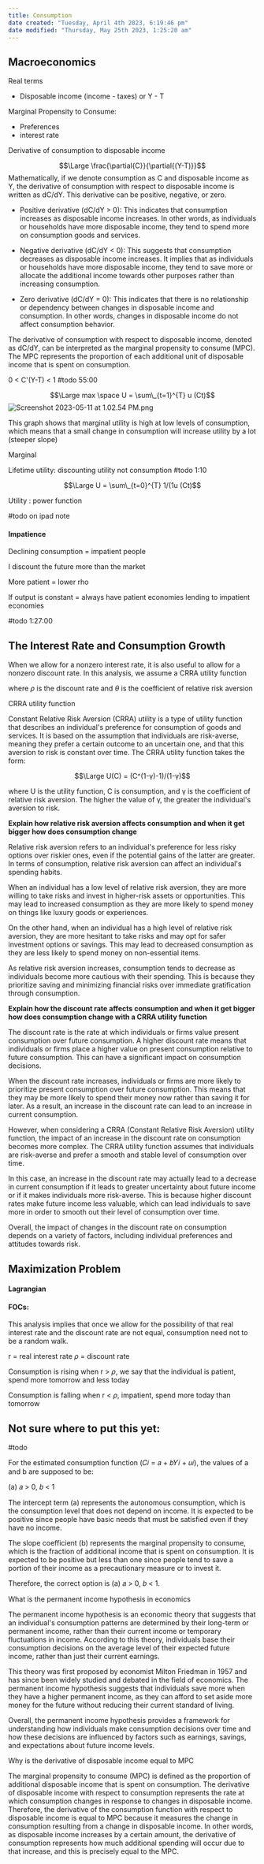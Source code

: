 ```yaml
---
title: Consumption
date created: "Tuesday, April 4th 2023, 6:19:46 pm"
date modified: "Thursday, May 25th 2023, 1:25:20 am"
---
```


## Macroeconomics

Real terms

* Disposable income (income - taxes) or Y - T

Marginal Propensity to Consume:

* Preferences
* interest rate

Derivative of consumption to disposable income

$$\Large \frac{\partial{C}}{\partial{(Y-T)}}$$
Mathematically, if we denote consumption as C and disposable income as Y, the derivative of consumption with respect to disposable income is written as dC/dY. This derivative can be positive, negative, or zero.

* Positive derivative (dC/dY > 0): This indicates that consumption increases as disposable income increases. In other words, as individuals or households have more disposable income, they tend to spend more on consumption goods and services.

* Negative derivative (dC/dY \< 0): This suggests that consumption decreases as disposable income increases. It implies that as individuals or households have more disposable income, they tend to save more or allocate the additional income towards other purposes rather than increasing consumption.

* Zero derivative (dC/dY = 0): This indicates that there is no relationship or dependency between changes in disposable income and consumption. In other words, changes in disposable income do not affect consumption behavior.

The derivative of consumption with respect to disposable income, denoted as dC/dY, can be interpreted as the marginal propensity to consume (MPC). The MPC represents the proportion of each additional unit of disposable income that is spent on consumption.

0 \< C'(Y-T) \< 1 #todo 55:00

$$\Large max \space U = \sum\_{t=1}^{T} u (Ct)$$
![Screenshot 2023-05-11 at 1.02.54 PM.png](Image%20Bank/Screenshot%202023-05-11%20at%201.02.54%20PM.png)

This graph shows that marginal utility is high at low levels of consumption, which means that a small change in consumption will increase utility by a lot (steeper slope)

Marginal 

Lifetime utility: discounting utility not consumption #todo 1:10

$$\Large U = \sum\_{t=0}^{T} 1/(1u (Ct)$$

Utility : power function

\#todo on ipad note

#### Impatience

Declining consumption = impatient people

I discount the future more than the market

More patient = lower rho

If output is constant = always have patient economies lending to impatient economies

\#todo 1:27:00

## The Interest Rate and Consumption Growth

When we allow for a nonzero interest rate, it is also useful to allow for a nonzero discount rate. In this analysis, we assume a CRRA utility function

where $\rho$ is the discount rate and $\theta$ is the coefficient of relative risk aversion

CRRA utility function

Constant Relative Risk Aversion (CRRA) utility is a type of utility function that describes an individual's preference for consumption of goods and services. It is based on the assumption that individuals are risk-averse, meaning they prefer a certain outcome to an uncertain one, and that this aversion to risk is constant over time. The CRRA utility function takes the form:

$$\Large U(C) = (C^(1-γ)-1)/(1-γ)$$

where U is the utility function, C is consumption, and γ is the coefficient of relative risk aversion. The higher the value of γ, the greater the individual's aversion to risk.

**Explain how relative risk aversion affects consumption and when it get bigger how does consumption change**

Relative risk aversion refers to an individual's preference for less risky options over riskier ones, even if the potential gains of the latter are greater. In terms of consumption, relative risk aversion can affect an individual's spending habits.

When an individual has a low level of relative risk aversion, they are more willing to take risks and invest in higher-risk assets or opportunities. This may lead to increased consumption as they are more likely to spend money on things like luxury goods or experiences.

On the other hand, when an individual has a high level of relative risk aversion, they are more hesitant to take risks and may opt for safer investment options or savings. This may lead to decreased consumption as they are less likely to spend money on non-essential items.

As relative risk aversion increases, consumption tends to decrease as individuals become more cautious with their spending. This is because they prioritize saving and minimizing financial risks over immediate gratification through consumption.

**Explain how the discount rate affects consumption and when it get bigger how does consumption change with a CRRA utility function**

The discount rate is the rate at which individuals or firms value present consumption over future consumption. A higher discount rate means that individuals or firms place a higher value on present consumption relative to future consumption. This can have a significant impact on consumption decisions.

When the discount rate increases, individuals or firms are more likely to prioritize present consumption over future consumption. This means that they may be more likely to spend their money now rather than saving it for later. As a result, an increase in the discount rate can lead to an increase in current consumption.

However, when considering a CRRA (Constant Relative Risk Aversion) utility function, the impact of an increase in the discount rate on consumption becomes more complex. The CRRA utility function assumes that individuals are risk-averse and prefer a smooth and stable level of consumption over time.

In this case, an increase in the discount rate may actually lead to a decrease in current consumption if it leads to greater uncertainty about future income or if it makes individuals more risk-averse. This is because higher discount rates make future income less valuable, which can lead individuals to save more in order to smooth out their level of consumption over time.

Overall, the impact of changes in the discount rate on consumption depends on a variety of factors, including individual preferences and attitudes towards risk.

## Maximization Problem

#### Lagrangian

#### FOCs:

This analysis implies that once we allow for the possibility of that real interest rate and the discount rate are not equal, consumption need not to be a random walk.

r = real interest rate
$\rho$ = discount rate

Consumption is rising when r > $\rho$, we say that the individual is patient, spend more tomorrow and less today

Consumption is falling when r \< $\rho$, impatient, spend more today than tomorrow

## Not sure where to put this yet:

\#todo 

For the estimated consumption function (𝐶𝑖 = 𝑎 + 𝑏𝑌𝑖 + 𝑢𝑖), the values of a and b are supposed to be:

(a) 𝑎 > 0, 𝑏 \< 1

The intercept term (a) represents the autonomous consumption, which is the consumption level that does not depend on income. It is expected to be positive since people have basic needs that must be satisfied even if they have no income.

The slope coefficient (b) represents the marginal propensity to consume, which is the fraction of additional income that is spent on consumption. It is expected to be positive but less than one since people tend to save a portion of their income as a precautionary measure or to invest it.

Therefore, the correct option is (a) 𝑎 > 0, 𝑏 \< 1.

What is the permanent income hypothesis in economics

The permanent income hypothesis is an economic theory that suggests that an individual's consumption patterns are determined by their long-term or permanent income, rather than their current income or temporary fluctuations in income. According to this theory, individuals base their consumption decisions on the average level of their expected future income, rather than just their current earnings.

This theory was first proposed by economist Milton Friedman in 1957 and has since been widely studied and debated in the field of economics. The permanent income hypothesis suggests that individuals save more when they have a higher permanent income, as they can afford to set aside more money for the future without reducing their current standard of living.

Overall, the permanent income hypothesis provides a framework for understanding how individuals make consumption decisions over time and how these decisions are influenced by factors such as earnings, savings, and expectations about future income levels.

Why is the derivative of disposable income equal to MPC

The marginal propensity to consume (MPC) is defined as the proportion of additional disposable income that is spent on consumption. The derivative of disposable income with respect to consumption represents the rate at which consumption changes in response to changes in disposable income. Therefore, the derivative of the consumption function with respect to disposable income is equal to MPC because it measures the change in consumption resulting from a change in disposable income. In other words, as disposable income increases by a certain amount, the derivative of consumption represents how much additional spending will occur due to that increase, and this is precisely equal to the MPC.
